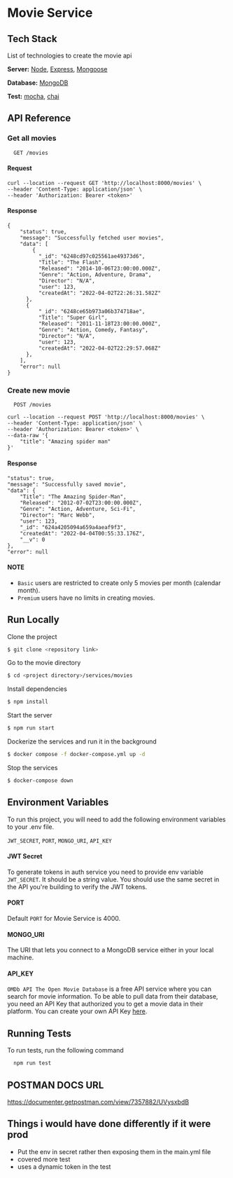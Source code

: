 # Movie Service

## Tech Stack

List of technologies to create the movie api

**Server:** [Node](https://nodejs.org/en/), [Express](https://expressjs.com/), [Mongoose](https://mongoosejs.com/)

**Database:** [MongoDB](https://docs.mongodb.com/)

**Test:** [mocha](https://www.chaijs.com/), [chai](https://www.chaijs.com/)

## API Reference

### Get all movies

```http
  GET /movies
```

#### Request

    curl --location --request GET 'http://localhost:8000/movies' \
    --header 'Content-Type: application/json' \
    --header 'Authorization: Bearer <token>'

#### Response

    {
        "status": true,
        "message": "Successfully fetched user movies",
        "data": [
            {
              "_id": "6248cd97c025561ae49373d6",
              "Title": "The Flash",
              "Released": "2014-10-06T23:00:00.000Z",
              "Genre": "Action, Adventure, Drama",
              "Director": "N/A",
              "user": 123,
              "createdAt": "2022-04-02T22:26:31.582Z"
          },
          {
              "_id": "6248ce65b973a06b374718ae",
              "Title": "Super Girl",
              "Released": "2011-11-18T23:00:00.000Z",
              "Genre": "Action, Comedy, Fantasy",
              "Director": "N/A",
              "user": 123,
              "createdAt": "2022-04-02T22:29:57.068Z"
          },
        ],
        "error": null
    }

### Create new movie

```http
  POST /movies
```

    curl --location --request POST 'http://localhost:8000/movies' \
    --header 'Content-Type: application/json' \
    --header 'Authorization: Bearer <token>' \
    --data-raw '{
        "title": "Amazing spider man"
    }'

#### Response

    "status": true,
    "message": "Successfully saved movie",
    "data": {
        "Title": "The Amazing Spider-Man",
        "Released": "2012-07-02T23:00:00.000Z",
        "Genre": "Action, Adventure, Sci-Fi",
        "Director": "Marc Webb",
        "user": 123,
        "_id": "624a4205094a659a4aeaf9f3",
        "createdAt": "2022-04-04T00:55:33.176Z",
        "__v": 0
    },
    "error": null

#### NOTE

- `Basic` users are restricted to create only 5 movies per month (calendar month).
- `Premium` users have no limits in creating movies.

## Run Locally

Clone the project

```bash
$ git clone <repository link>
```

Go to the movie directory

```bash
$ cd <project directory>/services/movies
```

Install dependencies

```bash
$ npm install
```

Start the server

```bash
$ npm run start
```

Dockerize the services and run it in the background

```bash
$ docker compose -f docker-compose.yml up -d
```

Stop the services

```bash
$ docker-compose down
```

## Environment Variables

To run this project, you will need to add the following environment variables to your .env file.

`JWT_SECRET`, `PORT`, `MONGO_URI`, `API_KEY`

#### JWT Secret

To generate tokens in auth service you need to provide env variable
`JWT_SECRET`. It should be a string value. You should use the same secret in
the API you're building to verify the JWT tokens.

#### PORT

Default `PORT` for Movie Service is 4000.

#### MONGO_URI

The URI that lets you connect to a MongoDB service either in your local machine.

#### API_KEY

`OMDb API The Open Movie Database` is a free API service where you can search for
movie information. To be able to pull data from their database, you need an
API Key that authorized you to get a movie data in their platform.
You can create your own API Key [here](https://omdbapi.com/apikey.aspx).

## Running Tests

To run tests, run the following command

```bash
  npm run test
```

## POSTMAN DOCS URL

https://documenter.getpostman.com/view/7357882/UVysxbdB

## Things i would have done differently if it were prod

- Put the env in secret rather then exposing them in the main.yml file
- covered more test
- uses a dynamic token in the test
